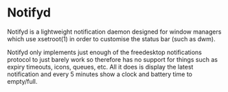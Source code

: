 # Notifyd

Notifyd is a lightweight notification daemon designed for window managers
which use xsetroot(1) in order to customise the status bar (such as dwm).

Notifyd only implements just enough of the freedesktop notifications
protocol to just barely work so therefore has no support for things such as
expiry timeouts, icons, queues, etc. All it does is display the latest
notification and every 5 minutes show a clock and battery time to
empty/full.
